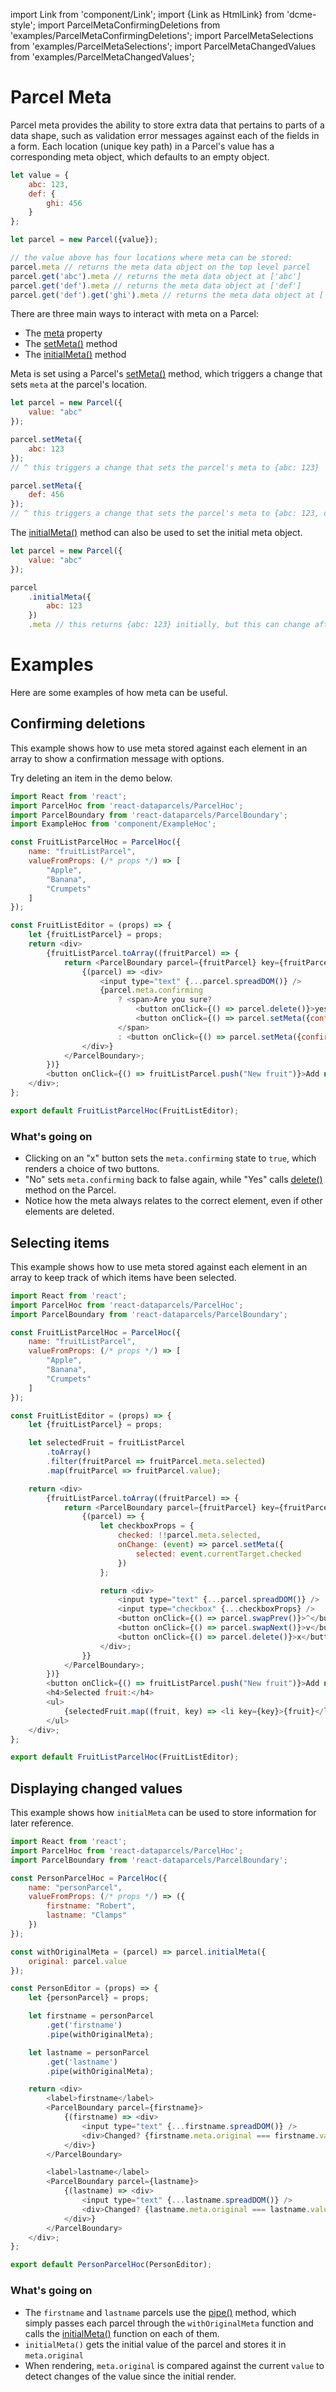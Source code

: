 import Link from 'component/Link';
import {Link as HtmlLink} from 'dcme-style';
import ParcelMetaConfirmingDeletions from 'examples/ParcelMetaConfirmingDeletions';
import ParcelMetaSelections from 'examples/ParcelMetaSelections';
import ParcelMetaChangedValues from 'examples/ParcelMetaChangedValues';

# Parcel Meta

Parcel meta provides the ability to store extra data that pertains to parts of a data shape, such as validation error messages against each of the fields in a form. Each location (unique key path) in a Parcel's value has a corresponding meta object, which defaults to an empty object.

```js
let value = {
    abc: 123,
    def: {
        ghi: 456
    }
};

let parcel = new Parcel({value});

// the value above has four locations where meta can be stored:
parcel.meta // returns the meta data object on the top level parcel
parcel.get('abc').meta // returns the meta data object at ['abc']
parcel.get('def').meta // returns the meta data object at ['def']
parcel.get('def').get('ghi').meta // returns the meta data object at ['def', 'ghi']
```

There are three main ways to interact with meta on a Parcel:
* The [meta](/api/Parcel#meta) property
* The [setMeta()](/api/Parcel#setMeta) method
* The [initialMeta()](/api/Parcel#initialMeta) method

Meta is set using a Parcel's [setMeta()](/api/Parcel#setMeta) method, which triggers a change that sets `meta` at the parcel's location.

```js
let parcel = new Parcel({
    value: "abc"
});

parcel.setMeta({
    abc: 123
});
// ^ this triggers a change that sets the parcel's meta to {abc: 123}

parcel.setMeta({
    def: 456
});
// ^ this triggers a change that sets the parcel's meta to {abc: 123, def: 456}
```

The [initialMeta()](/api/Parcel#initialMeta) method can also be used to set the initial meta object.

```js
let parcel = new Parcel({
    value: "abc"
});

parcel
    .initialMeta({
        abc: 123
    })
    .meta // this returns {abc: 123} initially, but this can change after subsequent calls to setMeta()
```

# Examples

Here are some examples of how meta can be useful.

## Confirming deletions

This example shows how to use meta stored against each element in an array to show a confirmation message with options.

Try deleting an item in the demo below.

<ParcelMetaConfirmingDeletions />

```js
import React from 'react';
import ParcelHoc from 'react-dataparcels/ParcelHoc';
import ParcelBoundary from 'react-dataparcels/ParcelBoundary';
import ExampleHoc from 'component/ExampleHoc';

const FruitListParcelHoc = ParcelHoc({
    name: "fruitListParcel",
    valueFromProps: (/* props */) => [
        "Apple",
        "Banana",
        "Crumpets"
    ]
});

const FruitListEditor = (props) => {
    let {fruitListParcel} = props;
    return <div>
        {fruitListParcel.toArray((fruitParcel) => {
            return <ParcelBoundary parcel={fruitParcel} key={fruitParcel.key}>
                {(parcel) => <div>
                    <input type="text" {...parcel.spreadDOM()} />
                    {parcel.meta.confirming
                        ? <span>Are you sure?
                            <button onClick={() => parcel.delete()}>yes</button>
                            <button onClick={() => parcel.setMeta({confirming: false})}>no</button>
                        </span>
                        : <button onClick={() => parcel.setMeta({confirming: true})}>x</button>}
                </div>}
            </ParcelBoundary>;
        })}
        <button onClick={() => fruitListParcel.push("New fruit")}>Add new fruit</button>
    </div>;
};

export default FruitListParcelHoc(FruitListEditor);
```

### What's going on
* Clicking on an "x" button sets the `meta.confirming` state to `true`, which renders a choice of two buttons.
* "No" sets `meta.confirming` back to false again, while "Yes" calls [delete()](/api/Parcel#delete) method on the Parcel.
* Notice how the meta always relates to the correct element, even if other elements are deleted.

## Selecting items

This example shows how to use meta stored against each element in an array to keep track of which items have been selected.

<ParcelMetaSelections />

```js
import React from 'react';
import ParcelHoc from 'react-dataparcels/ParcelHoc';
import ParcelBoundary from 'react-dataparcels/ParcelBoundary';

const FruitListParcelHoc = ParcelHoc({
    name: "fruitListParcel",
    valueFromProps: (/* props */) => [
        "Apple",
        "Banana",
        "Crumpets"
    ]
});

const FruitListEditor = (props) => {
    let {fruitListParcel} = props;

    let selectedFruit = fruitListParcel
        .toArray()
        .filter(fruitParcel => fruitParcel.meta.selected)
        .map(fruitParcel => fruitParcel.value);

    return <div>
        {fruitListParcel.toArray((fruitParcel) => {
            return <ParcelBoundary parcel={fruitParcel} key={fruitParcel.key}>
                {(parcel) => {
                    let checkboxProps = {
                        checked: !!parcel.meta.selected,
                        onChange: (event) => parcel.setMeta({
                            selected: event.currentTarget.checked
                        })
                    };

                    return <div>
                        <input type="text" {...parcel.spreadDOM()} />
                        <input type="checkbox" {...checkboxProps} />
                        <button onClick={() => parcel.swapPrev()}>^</button>
                        <button onClick={() => parcel.swapNext()}>v</button>
                        <button onClick={() => parcel.delete()}>x</button>
                    </div>;
                }}
            </ParcelBoundary>;
        })}
        <button onClick={() => fruitListParcel.push("New fruit")}>Add new fruit</button>
        <h4>Selected fruit:</h4>
        <ul>
            {selectedFruit.map((fruit, key) => <li key={key}>{fruit}</li>)}
        </ul>
    </div>;
};

export default FruitListParcelHoc(FruitListEditor);

```

## Displaying changed values

This example shows how `initialMeta` can be used to store information for later reference.

<ParcelMetaChangedValues />

```js
import React from 'react';
import ParcelHoc from 'react-dataparcels/ParcelHoc';
import ParcelBoundary from 'react-dataparcels/ParcelBoundary';

const PersonParcelHoc = ParcelHoc({
    name: "personParcel",
    valueFromProps: (/* props */) => ({
        firstname: "Robert",
        lastname: "Clamps"
    })
});

const withOriginalMeta = (parcel) => parcel.initialMeta({
    original: parcel.value
});

const PersonEditor = (props) => {
    let {personParcel} = props;

    let firstname = personParcel
        .get('firstname')
        .pipe(withOriginalMeta);

    let lastname = personParcel
        .get('lastname')
        .pipe(withOriginalMeta);

    return <div>
        <label>firstname</label>
        <ParcelBoundary parcel={firstname}>
            {(firstname) => <div>
                <input type="text" {...firstname.spreadDOM()} />
                <div>Changed? {firstname.meta.original === firstname.value ? 'No' : 'Yes'}</div>
            </div>}
        </ParcelBoundary>

        <label>lastname</label>
        <ParcelBoundary parcel={lastname}>
            {(lastname) => <div>
                <input type="text" {...lastname.spreadDOM()} />
                <div>Changed? {lastname.meta.original === lastname.value ? 'No' : 'Yes'}</div>
            </div>}
        </ParcelBoundary>
    </div>;
};

export default PersonParcelHoc(PersonEditor);

```

### What's going on
* The `firstname` and `lastname` parcels use the [pipe()](/api/Parcel#pipe) method, which simply passes each parcel through the `withOriginalMeta` function and calls the [initialMeta()](/api/Parcel#initialMeta) function on each of them.
* `initialMeta()` gets the initial value of the parcel and stores it in `meta.original`
* When rendering, `meta.original` is compared against the current `value` to detect changes of the value since the initial render.
